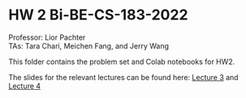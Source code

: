 # HW 2 Bi-BE-CS-183-2022
Professor: Lior Pachter  
TAs: Tara Chari, Meichen Fang, and Jerry Wang

This folder contains the problem set and Colab notebooks for HW2. 

The slides for the relevant lectures can be found here: [Lecture 3](https://docs.google.com/presentation/d/1P2tFP82zIwZHOlRQWu8qlFUjCck3BDhtTPquZssciio/edit?usp=sharing) and [Lecture 4](https://docs.google.com/presentation/d/1ZJQQSgKdQA7PUw2HyZmgJwRN1IgRXA0e1XTmL9D3iF8/edit?usp=sharing)
